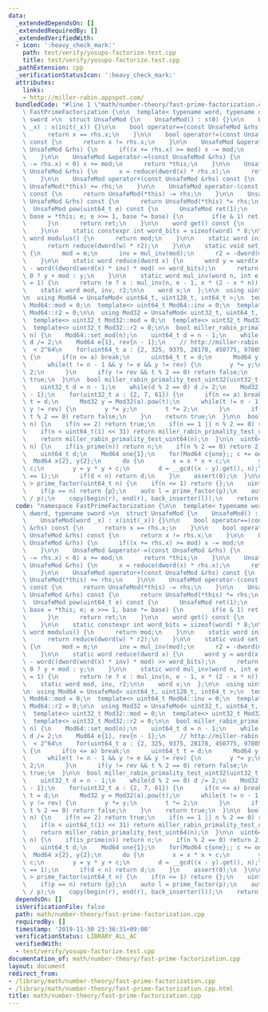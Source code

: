 ```yaml
---
data:
  _extendedDependsOn: []
  _extendedRequiredBy: []
  _extendedVerifiedWith:
  - icon: ':heavy_check_mark:'
    path: test/verify/yosupo-factorize.test.cpp
    title: test/verify/yosupo-factorize.test.cpp
  _pathExtension: cpp
  _verificationStatusIcon: ':heavy_check_mark:'
  attributes:
    links:
    - http://miller-rabin.appspot.com/
  bundledCode: "#line 1 \"math/number-theory/fast-prime-factorization.cpp\"\nnamespace\
    \ FastPrimeFactorization {\n\n  template< typename word, typename dword, typename\
    \ sword >\n  struct UnsafeMod {\n    UnsafeMod() : x(0) {}\n\n    UnsafeMod(word\
    \ _x) : x(init(_x)) {}\n\n    bool operator==(const UnsafeMod &rhs) const {\n\
    \      return x == rhs.x;\n    }\n\n    bool operator!=(const UnsafeMod &rhs)\
    \ const {\n      return x != rhs.x;\n    }\n\n    UnsafeMod &operator+=(const\
    \ UnsafeMod &rhs) {\n      if((x += rhs.x) >= mod) x -= mod;\n      return *this;\n\
    \    }\n\n    UnsafeMod &operator-=(const UnsafeMod &rhs) {\n      if(sword(x\
    \ -= rhs.x) < 0) x += mod;\n      return *this;\n    }\n\n    UnsafeMod &operator*=(const\
    \ UnsafeMod &rhs) {\n      x = reduce(dword(x) * rhs.x);\n      return *this;\n\
    \    }\n\n    UnsafeMod operator+(const UnsafeMod &rhs) const {\n      return\
    \ UnsafeMod(*this) += rhs;\n    }\n\n    UnsafeMod operator-(const UnsafeMod &rhs)\
    \ const {\n      return UnsafeMod(*this) -= rhs;\n    }\n\n    UnsafeMod operator*(const\
    \ UnsafeMod &rhs) const {\n      return UnsafeMod(*this) *= rhs;\n    }\n\n  \
    \  UnsafeMod pow(uint64_t e) const {\n      UnsafeMod ret(1);\n      for(UnsafeMod\
    \ base = *this; e; e >>= 1, base *= base) {\n        if(e & 1) ret *= base;\n\
    \      }\n      return ret;\n    }\n\n    word get() const {\n      return reduce(x);\n\
    \    }\n\n    static constexpr int word_bits = sizeof(word) * 8;\n\n    static\
    \ word modulus() {\n      return mod;\n    }\n\n    static word init(word w) {\n\
    \      return reduce(dword(w) * r2);\n    }\n\n    static void set_mod(word m)\
    \ {\n      mod = m;\n      inv = mul_inv(mod);\n      r2 = -dword(mod) % mod;\n\
    \    }\n\n    static word reduce(dword x) {\n      word y = word(x >> word_bits)\
    \ - word((dword(word(x) * inv) * mod) >> word_bits);\n      return sword(y) <\
    \ 0 ? y + mod : y;\n    }\n\n    static word mul_inv(word n, int e = 6, word x\
    \ = 1) {\n      return !e ? x : mul_inv(n, e - 1, x * (2 - x * n));\n    }\n\n\
    \    static word mod, inv, r2;\n\n    word x;\n  };\n\n  using uint128_t = __uint128_t;\n\
    \n  using Mod64 = UnsafeMod< uint64_t, uint128_t, int64_t >;\n  template<> uint64_t\
    \ Mod64::mod = 0;\n  template<> uint64_t Mod64::inv = 0;\n  template<> uint64_t\
    \ Mod64::r2 = 0;\n\n  using Mod32 = UnsafeMod< uint32_t, uint64_t, int32_t >;\n\
    \  template<> uint32_t Mod32::mod = 0;\n  template<> uint32_t Mod32::inv = 0;\n\
    \  template<> uint32_t Mod32::r2 = 0;\n\n  bool miller_rabin_primality_test_uint64(uint64_t\
    \ n) {\n    Mod64::set_mod(n);\n    uint64_t d = n - 1;\n    while(d % 2 == 0)\
    \ d /= 2;\n    Mod64 e{1}, rev{n - 1};\n    // http://miller-rabin.appspot.com/\
    \  < 2^64\n    for(uint64_t a : {2, 325, 9375, 28178, 450775, 9780504, 1795265022})\
    \ {\n      if(n <= a) break;\n      uint64_t t = d;\n      Mod64 y = Mod64(a).pow(t);\n\
    \      while(t != n - 1 && y != e && y != rev) {\n        y *= y;\n        t *=\
    \ 2;\n      }\n      if(y != rev && t % 2 == 0) return false;\n    }\n    return\
    \ true;\n  }\n\n  bool miller_rabin_primality_test_uint32(uint32_t n) {\n    Mod32::set_mod(n);\n\
    \    uint32_t d = n - 1;\n    while(d % 2 == 0) d /= 2;\n    Mod32 e{1}, rev{n\
    \ - 1};\n    for(uint32_t a : {2, 7, 61}) {\n      if(n <= a) break;\n      uint32_t\
    \ t = d;\n      Mod32 y = Mod32(a).pow(t);\n      while(t != n - 1 && y != e &&\
    \ y != rev) {\n        y *= y;\n        t *= 2;\n      }\n      if(y != rev &&\
    \ t % 2 == 0) return false;\n    }\n    return true;\n  }\n\n  bool is_prime(uint64_t\
    \ n) {\n    if(n == 2) return true;\n    if(n == 1 || n % 2 == 0) return false;\n\
    \    if(n < uint64_t(1) << 31) return miller_rabin_primality_test_uint32(n);\n\
    \    return miller_rabin_primality_test_uint64(n);\n  }\n\n  uint64_t pollard_rho(uint64_t\
    \ n) {\n    if(is_prime(n)) return n;\n    if(n % 2 == 0) return 2;\n    Mod64::set_mod(n);\n\
    \    uint64_t d;\n    Mod64 one{1};\n    for(Mod64 c{one};; c += one) {\n    \
    \  Mod64 x{2}, y{2};\n      do {\n        x = x * x + c;\n        y = y * y +\
    \ c;\n        y = y * y + c;\n        d = __gcd((x - y).get(), n);\n      } while(d\
    \ == 1);\n      if(d < n) return d;\n    }\n    assert(0);\n  }\n\n  vector< uint64_t\
    \ > prime_factor(uint64_t n) {\n    if(n <= 1) return {};\n    uint64_t p = pollard_rho(n);\n\
    \    if(p == n) return {p};\n    auto l = prime_factor(p);\n    auto r = prime_factor(n\
    \ / p);\n    copy(begin(r), end(r), back_inserter(l));\n    return l;\n  }\n};\n"
  code: "namespace FastPrimeFactorization {\n\n  template< typename word, typename\
    \ dword, typename sword >\n  struct UnsafeMod {\n    UnsafeMod() : x(0) {}\n\n\
    \    UnsafeMod(word _x) : x(init(_x)) {}\n\n    bool operator==(const UnsafeMod\
    \ &rhs) const {\n      return x == rhs.x;\n    }\n\n    bool operator!=(const\
    \ UnsafeMod &rhs) const {\n      return x != rhs.x;\n    }\n\n    UnsafeMod &operator+=(const\
    \ UnsafeMod &rhs) {\n      if((x += rhs.x) >= mod) x -= mod;\n      return *this;\n\
    \    }\n\n    UnsafeMod &operator-=(const UnsafeMod &rhs) {\n      if(sword(x\
    \ -= rhs.x) < 0) x += mod;\n      return *this;\n    }\n\n    UnsafeMod &operator*=(const\
    \ UnsafeMod &rhs) {\n      x = reduce(dword(x) * rhs.x);\n      return *this;\n\
    \    }\n\n    UnsafeMod operator+(const UnsafeMod &rhs) const {\n      return\
    \ UnsafeMod(*this) += rhs;\n    }\n\n    UnsafeMod operator-(const UnsafeMod &rhs)\
    \ const {\n      return UnsafeMod(*this) -= rhs;\n    }\n\n    UnsafeMod operator*(const\
    \ UnsafeMod &rhs) const {\n      return UnsafeMod(*this) *= rhs;\n    }\n\n  \
    \  UnsafeMod pow(uint64_t e) const {\n      UnsafeMod ret(1);\n      for(UnsafeMod\
    \ base = *this; e; e >>= 1, base *= base) {\n        if(e & 1) ret *= base;\n\
    \      }\n      return ret;\n    }\n\n    word get() const {\n      return reduce(x);\n\
    \    }\n\n    static constexpr int word_bits = sizeof(word) * 8;\n\n    static\
    \ word modulus() {\n      return mod;\n    }\n\n    static word init(word w) {\n\
    \      return reduce(dword(w) * r2);\n    }\n\n    static void set_mod(word m)\
    \ {\n      mod = m;\n      inv = mul_inv(mod);\n      r2 = -dword(mod) % mod;\n\
    \    }\n\n    static word reduce(dword x) {\n      word y = word(x >> word_bits)\
    \ - word((dword(word(x) * inv) * mod) >> word_bits);\n      return sword(y) <\
    \ 0 ? y + mod : y;\n    }\n\n    static word mul_inv(word n, int e = 6, word x\
    \ = 1) {\n      return !e ? x : mul_inv(n, e - 1, x * (2 - x * n));\n    }\n\n\
    \    static word mod, inv, r2;\n\n    word x;\n  };\n\n  using uint128_t = __uint128_t;\n\
    \n  using Mod64 = UnsafeMod< uint64_t, uint128_t, int64_t >;\n  template<> uint64_t\
    \ Mod64::mod = 0;\n  template<> uint64_t Mod64::inv = 0;\n  template<> uint64_t\
    \ Mod64::r2 = 0;\n\n  using Mod32 = UnsafeMod< uint32_t, uint64_t, int32_t >;\n\
    \  template<> uint32_t Mod32::mod = 0;\n  template<> uint32_t Mod32::inv = 0;\n\
    \  template<> uint32_t Mod32::r2 = 0;\n\n  bool miller_rabin_primality_test_uint64(uint64_t\
    \ n) {\n    Mod64::set_mod(n);\n    uint64_t d = n - 1;\n    while(d % 2 == 0)\
    \ d /= 2;\n    Mod64 e{1}, rev{n - 1};\n    // http://miller-rabin.appspot.com/\
    \  < 2^64\n    for(uint64_t a : {2, 325, 9375, 28178, 450775, 9780504, 1795265022})\
    \ {\n      if(n <= a) break;\n      uint64_t t = d;\n      Mod64 y = Mod64(a).pow(t);\n\
    \      while(t != n - 1 && y != e && y != rev) {\n        y *= y;\n        t *=\
    \ 2;\n      }\n      if(y != rev && t % 2 == 0) return false;\n    }\n    return\
    \ true;\n  }\n\n  bool miller_rabin_primality_test_uint32(uint32_t n) {\n    Mod32::set_mod(n);\n\
    \    uint32_t d = n - 1;\n    while(d % 2 == 0) d /= 2;\n    Mod32 e{1}, rev{n\
    \ - 1};\n    for(uint32_t a : {2, 7, 61}) {\n      if(n <= a) break;\n      uint32_t\
    \ t = d;\n      Mod32 y = Mod32(a).pow(t);\n      while(t != n - 1 && y != e &&\
    \ y != rev) {\n        y *= y;\n        t *= 2;\n      }\n      if(y != rev &&\
    \ t % 2 == 0) return false;\n    }\n    return true;\n  }\n\n  bool is_prime(uint64_t\
    \ n) {\n    if(n == 2) return true;\n    if(n == 1 || n % 2 == 0) return false;\n\
    \    if(n < uint64_t(1) << 31) return miller_rabin_primality_test_uint32(n);\n\
    \    return miller_rabin_primality_test_uint64(n);\n  }\n\n  uint64_t pollard_rho(uint64_t\
    \ n) {\n    if(is_prime(n)) return n;\n    if(n % 2 == 0) return 2;\n    Mod64::set_mod(n);\n\
    \    uint64_t d;\n    Mod64 one{1};\n    for(Mod64 c{one};; c += one) {\n    \
    \  Mod64 x{2}, y{2};\n      do {\n        x = x * x + c;\n        y = y * y +\
    \ c;\n        y = y * y + c;\n        d = __gcd((x - y).get(), n);\n      } while(d\
    \ == 1);\n      if(d < n) return d;\n    }\n    assert(0);\n  }\n\n  vector< uint64_t\
    \ > prime_factor(uint64_t n) {\n    if(n <= 1) return {};\n    uint64_t p = pollard_rho(n);\n\
    \    if(p == n) return {p};\n    auto l = prime_factor(p);\n    auto r = prime_factor(n\
    \ / p);\n    copy(begin(r), end(r), back_inserter(l));\n    return l;\n  }\n};\n"
  dependsOn: []
  isVerificationFile: false
  path: math/number-theory/fast-prime-factorization.cpp
  requiredBy: []
  timestamp: '2019-11-30 23:36:31+09:00'
  verificationStatus: LIBRARY_ALL_AC
  verifiedWith:
  - test/verify/yosupo-factorize.test.cpp
documentation_of: math/number-theory/fast-prime-factorization.cpp
layout: document
redirect_from:
- /library/math/number-theory/fast-prime-factorization.cpp
- /library/math/number-theory/fast-prime-factorization.cpp.html
title: math/number-theory/fast-prime-factorization.cpp
---
```

